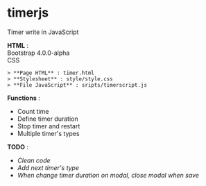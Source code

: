 # timerjs
Timer write in JavaScript

**HTML** :   
Bootstrap 4.0.0-alpha  
CSS 

```
> **Page HTML** : timer.html  
> **Stylesheet** : style/style.css   
> **File JavaScript** : sripts/timerscript.js 
```

**Functions** :  
- Count time    
- Define timer duration  
- Stop timer and restart    
- Multiple timer's types  

**TODO** :   
- *Clean code* 
- *Add next timer's type*
- *When change timer duration on modal, close modal when save*    
